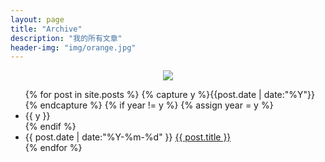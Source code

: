 ```yaml
---
layout: page
title: "Archive"
description: "我的所有文章"
header-img: "img/orange.jpg"
---
```


<center>
    <p><img src="http://ov82ohkmk.bkt.clouddn.com/17-8-25/94244079.jpg" align="center"></p>
</center>

<ul class="listing">
{% for post in site.posts %}
  {% capture y %}{{post.date | date:"%Y"}}{% endcapture %}
  {% if year != y %}
    {% assign year = y %}
    <li class="listing-seperator">{{ y }}</li>
  {% endif %}
  <li class="listing-item">
    <time datetime="{{ post.date | date:"%Y-%m-%d" }}">{{ post.date | date:"%Y-%m-%d" }}</time>
    <a href="{{ post.url }}" title="{{ post.title }}">{{ post.title }}</a>
  </li>
{% endfor %}
</ul>
